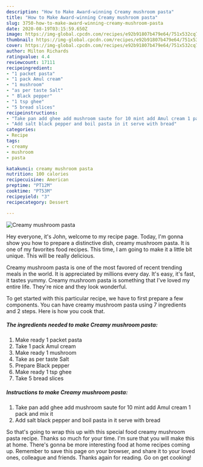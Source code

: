 ```yaml
---
description: "How to Make Award-winning Creamy mushroom pasta"
title: "How to Make Award-winning Creamy mushroom pasta"
slug: 3750-how-to-make-award-winning-creamy-mushroom-pasta
date: 2020-08-19T03:15:59.650Z
image: https://img-global.cpcdn.com/recipes/e92b91807b479e64/751x532cq70/creamy-mushroom-pasta-recipe-main-photo.jpg
thumbnail: https://img-global.cpcdn.com/recipes/e92b91807b479e64/751x532cq70/creamy-mushroom-pasta-recipe-main-photo.jpg
cover: https://img-global.cpcdn.com/recipes/e92b91807b479e64/751x532cq70/creamy-mushroom-pasta-recipe-main-photo.jpg
author: Milton Richards
ratingvalue: 4.4
reviewcount: 17111
recipeingredient:
- "1 packet pasta"
- "1 pack Amul cream"
- "1 mushroom"
- "as per taste Salt"
- " Black pepper"
- "1 tsp ghee"
- "5 bread slices"
recipeinstructions:
- "Take pan add ghee add mushroom saute for 10 mint add Amul cream 1 pack and mix it"
- "Add salt black pepper and boil pasta in it serve with bread"
categories:
- Recipe
tags:
- creamy
- mushroom
- pasta

katakunci: creamy mushroom pasta 
nutrition: 100 calories
recipecuisine: American
preptime: "PT12M"
cooktime: "PT53M"
recipeyield: "3"
recipecategory: Dessert

---
```



![Creamy mushroom pasta](https://img-global.cpcdn.com/recipes/e92b91807b479e64/751x532cq70/creamy-mushroom-pasta-recipe-main-photo.jpg)

Hey everyone, it's John, welcome to my recipe page. Today, I'm gonna show you how to prepare a distinctive dish, creamy mushroom pasta. It is one of my favorites food recipes. This time, I am going to make it a little bit unique. This will be really delicious.



Creamy mushroom pasta is one of the most favored of recent trending meals in the world. It is appreciated by millions every day. It's easy, it's fast, it tastes yummy. Creamy mushroom pasta is something that I've loved my entire life. They're nice and they look wonderful.


To get started with this particular recipe, we have to first prepare a few components. You can have creamy mushroom pasta using 7 ingredients and 2 steps. Here is how you cook that.

<!--inarticleads1-->

##### The ingredients needed to make Creamy mushroom pasta:

1. Make ready 1 packet pasta
1. Take 1 pack Amul cream
1. Make ready 1 mushroom
1. Take as per taste Salt
1. Prepare  Black pepper
1. Make ready 1 tsp ghee
1. Take 5 bread slices




<!--inarticleads2-->

##### Instructions to make Creamy mushroom pasta:

1. Take pan add ghee add mushroom saute for 10 mint add Amul cream 1 pack and mix it
1. Add salt black pepper and boil pasta in it serve with bread




So that's going to wrap this up with this special food creamy mushroom pasta recipe. Thanks so much for your time. I'm sure that you will make this at home. There's gonna be more interesting food at home recipes coming up. Remember to save this page on your browser, and share it to your loved ones, colleague and friends. Thanks again for reading. Go on get cooking!
